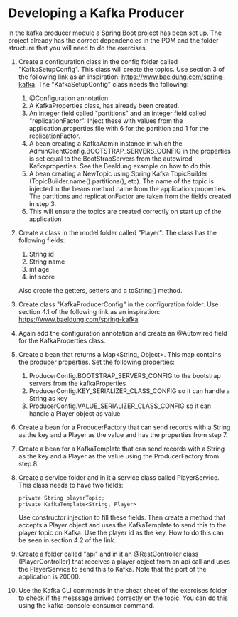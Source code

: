 # Developing a Kafka Producer

In the kafka producer module a Spring Boot project has been set up. The project already has the correct dependencies in the POM and the 
folder structure that you will need to do the exercises.

1. Create a configuration class in the config folder called "KafkaSetupConfig". This class will create the topics. Use section 3 of the following link
as an inspiration: https://www.baeldung.com/spring-kafka. The "KafkaSetupConfig" class needs the following:
    1. @Configuration annotation
    2. A KafkaProperties class, has already been created.
    3. An integer field called "partitions" and an integer field called "replicationFactor". Inject these with values from the application.properties file with 6 for the partition and 1 for the replicationFactor.
    4. A bean creating a KafkaAdmin instance in which the AdminClientConfig.BOOTSTRAP_SERVERS_CONFIG in the properties is set equal to the BootStrapServers from the autowired Kafkaproperties. See the Bealdung example on how to do this.
    5. A bean creating a NewTopic using Spring Kafka TopicBuilder (TopicBuilder.name().partitions(), etc). The name of the topic is injected in the beans method name from the application.properties. The partitions and replicationFactor are taken from the fields created in step 3.
    6. This will ensure the topics are created correctly on start up of the application

2. Create a class in the model folder called "Player". The class has the following fields:
    1. String id
    2. String name
    3. int age
    4. int score
    
    Also create the getters, setters and a toString() method.

3. Create class "KafkaProducerConfig" in the configuration folder. Use section 4.1 of the following link as an inspiration: https://www.baeldung.com/spring-kafka.
4. Again add the configuration annotation and create an @Autowired field for the KafkaProperties class.
5. Create a bean that returns a Map<String, Object>. This map contains the producer properties. Set the following properties:
    1. ProducerConfig.BOOTSTRAP_SERVERS_CONFIG to the bootstrap servers from the kafkaProperties
    2. ProducerConfig.KEY_SERIALIZER_CLASS_CONFIG so it can handle a String as key
    3. ProducerConfig.VALUE_SERIALIZER_CLASS_CONFIG so it can handle a Player object as value
6. Create a bean for a ProducerFactory that can send records with a String as the key and a Player as the value and has the properties from step 7.
7. Create a bean for a KafkaTemplate that can send records with a String as the key and a Player as the value using the ProducerFactory from step 8.

8. Create a service folder and in it a service class called PlayerService. This class needs to have two fields:
    ```
   private String playerTopic;
   private KafkaTemplate<String, Player>
   ```
   Use constructor injection to fill these fields. Then create a method that accepts a Player object and uses the KafkaTemplate to send this to the player topic on Kafka. 
   Use the player id as the key. How to do this can be seen in section 4.2 of the link.
9. Create a folder called "api" and in it an @RestController class (PlayerController) that receives a player object from an api call and uses the PlayerService to send this to Kafka. Note that the port of the application is 20000.
10. Use the Kafka CLI commands in the cheat sheet of the exercises folder to check if the messsage arrived correctly on the topic. You can do this using the kafka-console-consumer command.